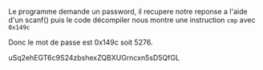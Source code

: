 Le programme demande un password, il recupere notre reponse a l'aide d'un scanf() puis le code décompiler nous montre une instruction `cmp` avec `0x149c`

Donc le mot de passe est 0x149c soit 5276.

uSq2ehEGT6c9S24zbshexZQBXUGrncxn5sD5QfGL